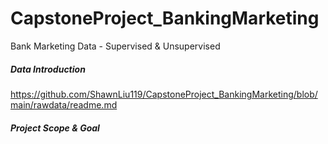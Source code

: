 # CapstoneProject_BankingMarketing
Bank Marketing Data - Supervised &amp; Unsupervised

##### Data Introduction
https://github.com/ShawnLiu119/CapstoneProject_BankingMarketing/blob/main/rawdata/readme.md

##### Project Scope & Goal
